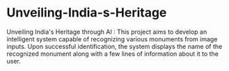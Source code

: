 # Unveiling-India-s-Heritage
Unveiling India's Heritage through AI : This project aims to develop an intelligent system capable of recognizing various monuments from image inputs. Upon successful identification, the system displays the name of the recognized monument along with a few lines of information about it to the user.
